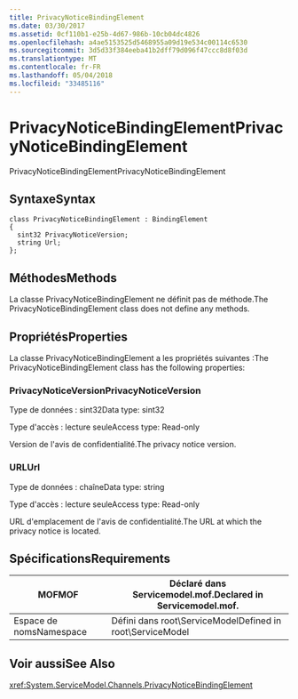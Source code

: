 ```yaml
---
title: PrivacyNoticeBindingElement
ms.date: 03/30/2017
ms.assetid: 0cf110b1-e25b-4d67-986b-10cb04dc4826
ms.openlocfilehash: a4ae5153525d5468955a09d19e534c00114c6530
ms.sourcegitcommit: 3d5d33f384eeba41b2dff79d096f47ccc8d8f03d
ms.translationtype: MT
ms.contentlocale: fr-FR
ms.lasthandoff: 05/04/2018
ms.locfileid: "33485116"
---
```

# <a name="privacynoticebindingelement"></a><span data-ttu-id="05ecf-102">PrivacyNoticeBindingElement</span><span class="sxs-lookup"><span data-stu-id="05ecf-102">PrivacyNoticeBindingElement</span></span>
<span data-ttu-id="05ecf-103">PrivacyNoticeBindingElement</span><span class="sxs-lookup"><span data-stu-id="05ecf-103">PrivacyNoticeBindingElement</span></span>  
  
## <a name="syntax"></a><span data-ttu-id="05ecf-104">Syntaxe</span><span class="sxs-lookup"><span data-stu-id="05ecf-104">Syntax</span></span>  
  
```  
class PrivacyNoticeBindingElement : BindingElement  
{  
  sint32 PrivacyNoticeVersion;  
  string Url;  
};  
```  
  
## <a name="methods"></a><span data-ttu-id="05ecf-105">Méthodes</span><span class="sxs-lookup"><span data-stu-id="05ecf-105">Methods</span></span>  
 <span data-ttu-id="05ecf-106">La classe PrivacyNoticeBindingElement ne définit pas de méthode.</span><span class="sxs-lookup"><span data-stu-id="05ecf-106">The PrivacyNoticeBindingElement class does not define any methods.</span></span>  
  
## <a name="properties"></a><span data-ttu-id="05ecf-107">Propriétés</span><span class="sxs-lookup"><span data-stu-id="05ecf-107">Properties</span></span>  
 <span data-ttu-id="05ecf-108">La classe PrivacyNoticeBindingElement a les propriétés suivantes :</span><span class="sxs-lookup"><span data-stu-id="05ecf-108">The PrivacyNoticeBindingElement class has the following properties:</span></span>  
  
### <a name="privacynoticeversion"></a><span data-ttu-id="05ecf-109">PrivacyNoticeVersion</span><span class="sxs-lookup"><span data-stu-id="05ecf-109">PrivacyNoticeVersion</span></span>  
 <span data-ttu-id="05ecf-110">Type de données : sint32</span><span class="sxs-lookup"><span data-stu-id="05ecf-110">Data type: sint32</span></span>  
  
 <span data-ttu-id="05ecf-111">Type d'accès : lecture seule</span><span class="sxs-lookup"><span data-stu-id="05ecf-111">Access type: Read-only</span></span>  
  
 <span data-ttu-id="05ecf-112">Version de l'avis de confidentialité.</span><span class="sxs-lookup"><span data-stu-id="05ecf-112">The privacy notice version.</span></span>  
  
### <a name="url"></a><span data-ttu-id="05ecf-113">URL</span><span class="sxs-lookup"><span data-stu-id="05ecf-113">Url</span></span>  
 <span data-ttu-id="05ecf-114">Type de données : chaîne</span><span class="sxs-lookup"><span data-stu-id="05ecf-114">Data type: string</span></span>  
  
 <span data-ttu-id="05ecf-115">Type d'accès : lecture seule</span><span class="sxs-lookup"><span data-stu-id="05ecf-115">Access type: Read-only</span></span>  
  
 <span data-ttu-id="05ecf-116">URL d'emplacement de l'avis de confidentialité.</span><span class="sxs-lookup"><span data-stu-id="05ecf-116">The URL at which the privacy notice is located.</span></span>  
  
## <a name="requirements"></a><span data-ttu-id="05ecf-117">Spécifications</span><span class="sxs-lookup"><span data-stu-id="05ecf-117">Requirements</span></span>  
  
|<span data-ttu-id="05ecf-118">MOF</span><span class="sxs-lookup"><span data-stu-id="05ecf-118">MOF</span></span>|<span data-ttu-id="05ecf-119">Déclaré dans Servicemodel.mof.</span><span class="sxs-lookup"><span data-stu-id="05ecf-119">Declared in Servicemodel.mof.</span></span>|  
|---------|-----------------------------------|  
|<span data-ttu-id="05ecf-120">Espace de noms</span><span class="sxs-lookup"><span data-stu-id="05ecf-120">Namespace</span></span>|<span data-ttu-id="05ecf-121">Défini dans root\ServiceModel</span><span class="sxs-lookup"><span data-stu-id="05ecf-121">Defined in root\ServiceModel</span></span>|  
  
## <a name="see-also"></a><span data-ttu-id="05ecf-122">Voir aussi</span><span class="sxs-lookup"><span data-stu-id="05ecf-122">See Also</span></span>  
 <xref:System.ServiceModel.Channels.PrivacyNoticeBindingElement>
